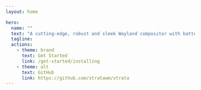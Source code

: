 ```yaml
---
layout: home

hero:
  name: ""
  text: "A cutting-edge, robust and sleek Wayland compositor with batteries included."
  tagline: 
  actions:
    - theme: brand
      text: Get Started
      link: /get-started/installing
    - theme: alt
      text: GitHub
      link: https://github.com/stratawm/strata
---
```


